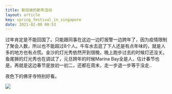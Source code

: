 ```yaml
---
title: 新加坡的新年活动
layout: article
key: spring_festival_in_singapore
date: 2021-02-08 00:53
---
```


过年肯定是不能回国了。只能跟同事在这边一边盯报警一边跨年了，因为疫情限制了聚会人数，所以也不能超过8个人。牛车水去逛了下人还是有点年味的，就是人多的地方也有点慌。金沙的灯光秀依然开到很晚，晚上跑步过去的时候灯还没关。鱼尾狮的灯光秀也在调试了，元旦跨年的时候Marina Bay全是人，估计春节也是。再就是这边春节是放初一初二，还都在周末，走一步退一步等于没走..

夜色下的佛牙寺特别好看。

![](https://harrychen.oss-cn-beijing.aliyuncs.com/2021-02-07-170147.jpg)

